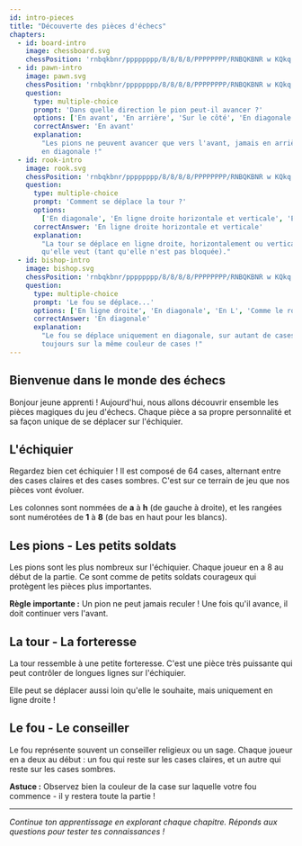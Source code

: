 ```yaml
---
id: intro-pieces
title: "Découverte des pièces d'échecs"
chapters:
  - id: board-intro
    image: chessboard.svg
    chessPosition: 'rnbqkbnr/pppppppp/8/8/8/8/PPPPPPPP/RNBQKBNR w KQkq - 0 1'
  - id: pawn-intro
    image: pawn.svg
    chessPosition: 'rnbqkbnr/pppppppp/8/8/8/8/PPPPPPPP/RNBQKBNR w KQkq - 0 1'
    question:
      type: multiple-choice
      prompt: 'Dans quelle direction le pion peut-il avancer ?'
      options: ['En avant', 'En arrière', 'Sur le côté', 'En diagonale']
      correctAnswer: 'En avant'
      explanation:
        "Les pions ne peuvent avancer que vers l'avant, jamais en arrière. Ils capturent cependant
        en diagonale !"
  - id: rook-intro
    image: rook.svg
    chessPosition: 'rnbqkbnr/pppppppp/8/8/8/8/PPPPPPPP/RNBQKBNR w KQkq - 0 1'
    question:
      type: multiple-choice
      prompt: 'Comment se déplace la tour ?'
      options:
        ['En diagonale', 'En ligne droite horizontale et verticale', 'En L', "D'une case à la fois"]
      correctAnswer: 'En ligne droite horizontale et verticale'
      explanation:
        "La tour se déplace en ligne droite, horizontalement ou verticalement, sur autant de cases
        qu'elle veut (tant qu'elle n'est pas bloquée)."
  - id: bishop-intro
    image: bishop.svg
    chessPosition: 'rnbqkbnr/pppppppp/8/8/8/8/PPPPPPPP/RNBQKBNR w KQkq - 0 1'
    question:
      type: multiple-choice
      prompt: 'Le fou se déplace...'
      options: ['En ligne droite', 'En diagonale', 'En L', 'Comme le roi']
      correctAnswer: 'En diagonale'
      explanation:
        "Le fou se déplace uniquement en diagonale, sur autant de cases qu'il veut. Chaque fou reste
        toujours sur la même couleur de cases !"
---
```


## Bienvenue dans le monde des échecs

Bonjour jeune apprenti ! Aujourd'hui, nous allons découvrir ensemble les pièces magiques du jeu
d'échecs. Chaque pièce a sa propre personnalité et sa façon unique de se déplacer sur l'échiquier.

## L'échiquier

Regardez bien cet échiquier ! Il est composé de 64 cases, alternant entre des cases claires et des
cases sombres. C'est sur ce terrain de jeu que nos pièces vont évoluer.

Les colonnes sont nommées de **a** à **h** (de gauche à droite), et les rangées sont numérotées de
**1** à **8** (de bas en haut pour les blancs).

## Les pions - Les petits soldats

Les pions sont les plus nombreux sur l'échiquier. Chaque joueur en a 8 au début de la partie. Ce
sont comme de petits soldats courageux qui protègent les pièces plus importantes.

**Règle importante :** Un pion ne peut jamais reculer ! Une fois qu'il avance, il doit continuer
vers l'avant.

## La tour - La forteresse

La tour ressemble à une petite forteresse. C'est une pièce très puissante qui peut contrôler de
longues lignes sur l'échiquier.

Elle peut se déplacer aussi loin qu'elle le souhaite, mais uniquement en ligne droite !

## Le fou - Le conseiller

Le fou représente souvent un conseiller religieux ou un sage. Chaque joueur en a deux au début : un
fou qui reste sur les cases claires, et un autre qui reste sur les cases sombres.

**Astuce :** Observez bien la couleur de la case sur laquelle votre fou commence - il y restera
toute la partie !

---

_Continue ton apprentissage en explorant chaque chapitre. Réponds aux questions pour tester tes
connaissances !_
